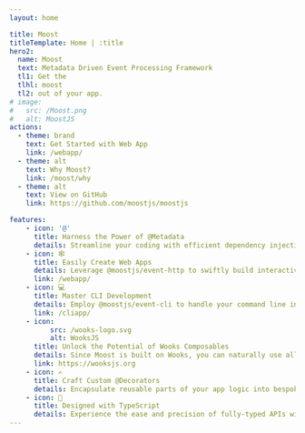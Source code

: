 ```yaml
---
layout: home

title: Moost
titleTemplate: Home | :title
hero2:
  name: Moost
  text: Metadata Driven Event Processing Framework
  tl1: Get the
  tlhl: moost
  tl2: out of your app.
# image:
#   src: /Moost.png
#   alt: MoostJS
actions:
  - theme: brand
    text: Get Started with Web App
    link: /webapp/
  - theme: alt
    text: Why Moost?
    link: /moost/why
  - theme: alt
    text: View on GitHub
    link: https://github.com/moostjs/moostjs

features:
    - icon: '@'
      title: Harness the Power of @Metadata
      details: Streamline your coding with efficient dependency injections and simplified testing via decorators.
    - icon: 🕸
      title: Easily Create Web Apps
      details: Leverage @moostjs/event-http to swiftly build interactive web applications.
      link: /webapp/
    - icon: 💻
      title: Master CLI Development
      details: Employ @moostjs/event-cli to handle your command line interface events seamlessly.
      link: /cliapp/
    - icon:
          src: /wooks-logo.svg
          alt: WooksJS
      title: Unlock the Potential of Wooks Composables
      details: Since Moost is built on Wooks, you can naturally use all Wooks Composables for a seamless development experience.
      link: https://wooksjs.org
    - icon: ✍
      title: Craft Custom @Decorators
      details: Encapsulate reusable parts of your app logic into bespoke @Decorators to enhance modularity and readability.
    - icon: 🔑
      title: Designed with TypeScript
      details: Experience the ease and precision of fully-typed APIs with TypeScript.
---
```

